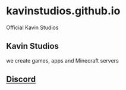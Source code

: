 # kavinstudios.github.io
Official Kavin Studios


## Kavin Studios

we create games, apps and Minecraft servers

## [Discord](https://discord.gg/h8Ft3WwZFg)
